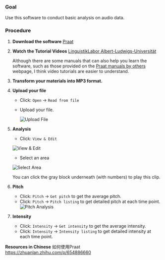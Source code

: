 ### Goal

Use this software to conduct basic analysis on audio data.

### Procedure

1. **Download the software**
   [Praat](https://www.fon.hum.uva.nl/praat/)

2. **Watch the Tutorial Videos**
   [LinguistikLabor Albert-Ludwigs-Universität](https://www.youtube.com/@linguistiklaboralbert-ludw3514)
   
   Although there are some manuals that can also help you learn the software, such as those provided on the [Praat manuals by others](https://www.fon.hum.uva.nl/praat/manualsByOthers.html) webpage, I think video tutorials are easier to understand.

3. **Transform your materials into MP3 format.**


4. **Upload your file**
   - Click:  `Open` -> `Read from file`
   - Upload your file.

     ![Upload File](https://github.com/JunZhangNPO/Academia/assets/103551488/c8bd32cc-7088-4029-be4e-a3de3ce059e6)

6. **Analysis**
   - Click: `View & Edit`
   
   ![View & Edit](https://github.com/JunZhangNPO/Academia/assets/103551488/328141cd-eb35-4b70-ac83-515b38f78cfb)

   - Select an area
     
   ![Select Area](https://github.com/JunZhangNPO/Academia/assets/103551488/544bc969-12fe-453a-899f-89fce0b81b1c)

   You can click the gray block underneath (with numbers) to play this clip.

7. **Pitch**
   - Click: `Pitch` -> `Get pitch` to get the average pitch.
   - Click: `Pitch` -> `Pitch listing` to get detailed pitch at each time point.
   ![Pitch Analysis](https://github.com/JunZhangNPO/Academia/assets/103551488/509961b6-8b9d-44c4-ad85-b1590fdc472e)

8. **Intensity**
   - Click: `Intensity` -> `Get intensity` to get the average intensity.
   - Click: `Intensity` -> `Intensity listing` to get detailed intensity at each time point.


**Resources in Chinese**
如何使用Praat https://zhuanlan.zhihu.com/p/654886660
